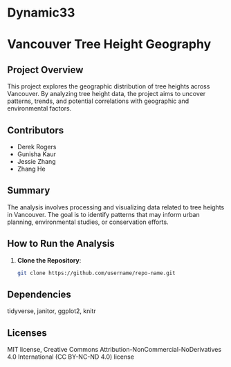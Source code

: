 # Dynamic33

# Vancouver Tree Height Geography

## Project Overview
This project explores the geographic distribution of tree heights across Vancouver. By analyzing tree height data, the project aims to uncover patterns, trends, and potential correlations with geographic and environmental factors.

## Contributors
- Derek Rogers  
- Gunisha Kaur  
- Jessie Zhang  
- Zhang He  

## Summary
The analysis involves processing and visualizing data related to tree heights in Vancouver. The goal is to identify patterns that may inform urban planning, environmental studies, or conservation efforts.

## How to Run the Analysis
1. **Clone the Repository**:
   ```bash
   git clone https://github.com/username/repo-name.git

## Dependencies
  tidyverse,
  janitor,
  ggplot2,
  knitr

## Licenses
 MIT license,
 Creative Commons Attribution-NonCommercial-NoDerivatives 4.0 International (CC BY-NC-ND 4.0) license
